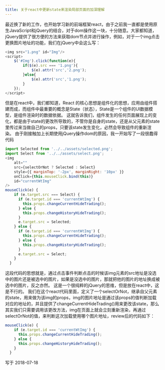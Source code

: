 ```yaml
---
title: 关于react中更新state来渲染局部页面的加深理解
---
```


最近换了新的工作，也开始学习新的前端框架react，由于之前我一直都是使用原生JavaScript和jQuery的结合，对于dom操作这一块，十分随意。大家都知道，jQuery提供了很方便的方法来获取dom节点并进行操作，例如，对于一个img点击更换图片地址的功能，我们在jQuery中会这么写：

```javascript
<img src="1.png" id="Img"/>
<script>
    $('#Img').click(function(e){
        if($(e).src === '1.png'){
            $(e).attr('src','2.png');
        }else{
            $(e).attr('src','1.png');
        }
    });
</script>
```

但是在react中，我们都知道，React 的核心思想是组件化的思想，应用由组件搭建而成，而组件中最重要的概念是State（状态），State是一个组件的UI数据模型，是组件渲染时的数据依据。
这就告诉我们，组件发生的任何页面展现上的变化，都是由于state的更改所导致的，不管你是自身的state，还是从父元素的state里传过来当做自己的props，只要该state发生变化，必然会导致组件的重新渲染。
由于刚接触加上长期使用jQuery操作dom的原因，我一开始写了一段很蠢得代码

```javascript
import Selected from '../../assets/selected.png';
import Select from '../../assets/select.png';
<img
    alt=""
    src={selectOrNot ? Selected : Select}
    style={{ marginTop: '-2px', marginRight: '10px' }}
    onClick={this.mouseClick.bind(this)}
    id="currentWtImg"
/>
mouseClick(e) {
    if (e.target.src === Select) {
      if (e.target.id === 'currentWtImg') {
        this.props.changeCurrentHideTrading();
      } else {
        this.props.changeHistoryHideTrading();
      }
      e.target.src = Selected;
    } else {
      if (e.target.id === 'currentWtImg') {
        this.props.changeCurrentHideTrading();
      } else {
        this.props.changeHistoryHideTrading();
      }
      e.target.src = Select;
    }
  }
```

这段代码的思想就是，通过点击事件判断点击的时候该img元素的src地址是没选中的图片还是被选中的图片，如果是没选中的图片，那就把他的图片的地址换成被选中的图片，反之亦然。
这是一个很纯粹的jQuery的思维，但是放在react中，这是不行的。
我们在这个react代码里面，定义了一个selectOrNot，继承自父元素的state，用来做为该img的props，img的图片地址是通过该props的值判断加载对应的地址的，并且提供了changeCurrentHideTrading()用来更改该state，那么其实我们只需要调用该更改方法，img在页面上就会立刻重新渲染，再通过selectOrNot的值，来判断这次加载使用哪个图片地址，review后的代码如下：

```javascript
mouseClick(e) {
    if (e.target.id === 'currentWtImg') {
      this.props.changeCurrentHideTrading();
    } else {
      this.props.changeHistoryHideTrading();
    }
  }
```

写于 2018-07-18